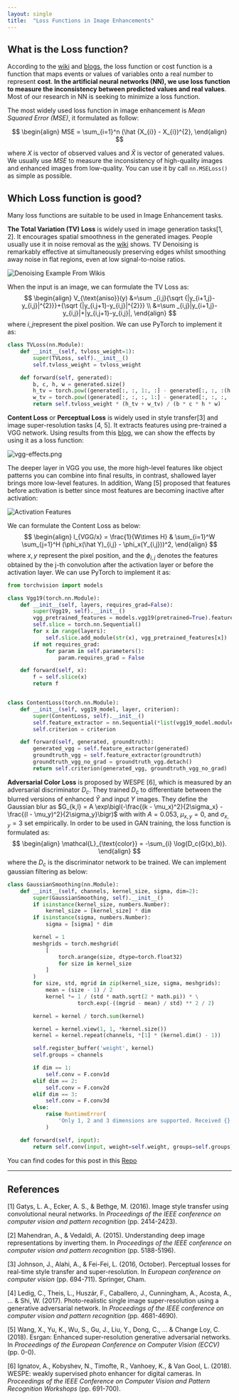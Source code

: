 ```yaml
---
layout: single
title:  "Loss Functions in Image Enhancements"
---
```


## What is the Loss function?

According to the [wiki](<https://en.wikipedia.org/wiki/Loss_function>) and [blogs](<https://isaacchanghau.github.io/post/loss_functions/>), the loss function or cost function is a function that maps events or values of variables onto a real number to represent **cost**. **In the artificial neural networks (NN), we use loss function to measure the inconsistency between predicted values and real values**. Most of our research in NN is seeking to minimize a loss function.

The most widely used loss function in image enhancement is *Mean Squared Error (MSE)*, it formulated as follow:

$$
\begin{align}
MSE = \sum_{i=1}^n (\hat {X_{i}} - X_{i})^{2},
\end{align}
$$

where $X​$ is vector of observed values and $\hat X​$ is vector of generated values. We usually use *MSE* to measure the inconsistency of high-quality images and enhanced images from low-quality.  You can use it by call `nn.MSELoss()` as simple as possible.

## Which Loss function is good?

Many loss functions are suitable to be used in Image Enhancement tasks.

**The Total Variation (TV) Loss** is widely used in image generation tasks[1, 2]. It encourages spatial smoothness in the generated images. People usually use it in noise removal as the [wiki](<https://en.wikipedia.org/wiki/Total_variation_denoising#cite_note-strong-2>) shows. TV Denoising is remarkably effective at simultaneously preserving edges whilst smoothing away noise in flat regions, even at low signal-to-noise ratios.

![Denoising Example From Wikis](https://upload.wikimedia.org/wikipedia/en/e/e8/ROF_Denoising_Example.png)

When the input is an image, we can formulate the TV Loss as:
$$
\begin{align}
V_{\text{aniso}}(y) &=\sum _{i,j}{\sqrt {|y_{i+1,j}-y_{i,j}|^{2}}}+{\sqrt {|y_{i,j+1}-y_{i,j}|^{2}}} \\
&=\sum _{i,j}|y_{i+1,j}-y_{i,j}|+|y_{i,j+1}-y_{i,j}|,
\end{align}
$$
where $i, j​$ represent the pixel position. We can use PyTorch to implement it as:

```python
class TVLoss(nn.Module):
    def __init__(self, tvloss_weight=1):
        super(TVLoss, self).__init__()
        self.tvloss_weight = tvloss_weight

    def forward(self, generated):
        b, c, h, w = generated.size()
        h_tv = torch.pow((generated[:, :, 1:, :] - generated[:, :, :(h - 1), :]), 2).sum()
        w_tv = torch.pow((generated[:, :, :, 1:] - generated[:, :, :, :(w - 1)]), 2).sum()
        return self.tvloss_weight * (h_tv + w_tv) / (b * c * h * w)
```



**Content Loss** or **Perceptual Loss** is widely used in style transfer[3] and image super-resolution tasks [4, 5]. It extracts features using pre-trained a VGG network. Using results from this [blog](<https://medium.com/lets-enhance-stories/content-and-style-loss-using-vgg-network-e810a7afe5fc>), we can show the effects by using it as a loss function:

![vgg-effects.png](https://i.loli.net/2019/04/14/5cb2ba7cd0f2a.png)

The deeper layer in VGG you use, the more high-level features like object patterns you can combine into final results, in contrast, shallowed layer brings more low-level features. In addition, Wang [5] proposed that features before activation is better since most features are becoming inactive after activation:

![Activation Features](https://i.loli.net/2019/04/14/5cb2bcf95d121.png)

We can formulate the Content Loss as below:
$$
\begin{align}
l_{VGG/x} =
	\frac{1}{W\times H} & \sum_{i=1}^W \sum_{j=1}^H (\phi_x(\hat Y)_{i,j} - \phi_x(Y_{i,j}))^2,	
\end{align}
$$
where $x, y$ represent the pixel position, and the $\phi_{i, j}$ denotes the features obtained by the j-th convolution after the activation layer or before the activation layer. We can use PyTorch to implement it as:

```python
from torchvision import models

class Vgg19(torch.nn.Module):
    def __init__(self, layers, requires_grad=False):
        super(Vgg19, self).__init__()
        vgg_pretrained_features = models.vgg19(pretrained=True).features
        self.slice = torch.nn.Sequential()
        for x in range(layers):
            self.slice.add_module(str(x), vgg_pretrained_features[x])
        if not requires_grad:
            for param in self.parameters():
                param.requires_grad = False

    def forward(self, x):
        f = self.slice(x)
        return f


class ContentLoss(torch.nn.Module):
    def __init__(self, vgg19_model, layer, criterion):
        super(ContentLoss, self).__init__()
        self.feature_extractor = nn.Sequential(*list(vgg19_model.module.features.children())[:layer])
        self.criterion = criterion

    def forward(self, generated, groundtruth):
        generated_vgg = self.feature_extractor(generated)
        groundtruth_vgg = self.feature_extractor(groundtruth)
        groundtruth_vgg_no_grad = groundtruth_vgg.detach()
        return self.criterion(generated_vgg, groundtruth_vgg_no_grad)
```



**Adversarial Color Loss** is proposed by WESPE [6], which is measured by an adversarial discriminator $D_c$. They trained $D_c$ to differentiate between the blurred versions of enhanced $\hat Y$ and input $Y$ images. They define the  Gaussian
blur as $G_{k,l} = A \exp\bigl(-\frac{(k - \mu_x)^2}{2\sigma_x} -\frac{(l - \mu_y)^2}{2\sigma_y}\bigr)$ with with $A=0.053$, $\mu_{x,y}=0$, and $\sigma_{x,y}=3$ set empirically.  In order to be used in GAN training, the loss function is formulated as:
$$
\begin{align}
\mathcal{L}_{\text{color}} = -\sum_{i} \log{D_c(G(x)_b)}.
\end{align}
$$
where the $D_c$ is the discriminator network to be trained. We can implement gaussian filtering as below:

```python
class GaussianSmoothing(nn.Module):
    def __init__(self, channels, kernel_size, sigma, dim=2):
        super(GaussianSmoothing, self).__init__()
        if isinstance(kernel_size, numbers.Number):
            kernel_size = [kernel_size] * dim
        if isinstance(sigma, numbers.Number):
            sigma = [sigma] * dim

        kernel = 1
        meshgrids = torch.meshgrid(
            [
                torch.arange(size, dtype=torch.float32)
                for size in kernel_size
            ]
        )
        for size, std, mgrid in zip(kernel_size, sigma, meshgrids):
            mean = (size - 1) / 2
            kernel *= 1 / (std * math.sqrt(2 * math.pi)) * \
                      torch.exp(-((mgrid - mean) / std) ** 2 / 2)

        kernel = kernel / torch.sum(kernel)

        kernel = kernel.view(1, 1, *kernel.size())
        kernel = kernel.repeat(channels, *[1] * (kernel.dim() - 1))

        self.register_buffer('weight', kernel)
        self.groups = channels

        if dim == 1:
            self.conv = F.conv1d
        elif dim == 2:
            self.conv = F.conv2d
        elif dim == 3:
            self.conv = F.conv3d
        else:
            raise RuntimeError(
                'Only 1, 2 and 3 dimensions are supported. Received {}.'.format(dim)
            )

    def forward(self, input):
        return self.conv(input, weight=self.weight, groups=self.groups)

```





You can find codes for this post in this [Repo](<https://github.com/MKFMIKU/Enhancing-Loss.pytorch>)

------



## References

[1] Gatys, L. A., Ecker, A. S., & Bethge, M. (2016). Image style transfer using convolutional neural networks. In *Proceedings of the IEEE conference on computer vision and pattern recognition* (pp. 2414-2423).

[2] Mahendran, A., & Vedaldi, A. (2015). Understanding deep image representations by inverting them. In *Proceedings of the IEEE conference on computer vision and pattern recognition* (pp. 5188-5196).

[3] Johnson, J., Alahi, A., & Fei-Fei, L. (2016, October). Perceptual losses for real-time style transfer and super-resolution. In *European conference on computer vision* (pp. 694-711). Springer, Cham.

[4] Ledig, C., Theis, L., Huszár, F., Caballero, J., Cunningham, A., Acosta, A., ... & Shi, W. (2017). Photo-realistic single image super-resolution using a generative adversarial network. In *Proceedings of the IEEE conference on computer vision and pattern recognition* (pp. 4681-4690).

[5] Wang, X., Yu, K., Wu, S., Gu, J., Liu, Y., Dong, C., ... & Change Loy, C. (2018). Esrgan: Enhanced super-resolution generative adversarial networks. In *Proceedings of the European Conference on Computer Vision (ECCV)* (pp. 0-0).

[6] Ignatov, A., Kobyshev, N., Timofte, R., Vanhoey, K., & Van Gool, L. (2018). WESPE: weakly supervised photo enhancer for digital cameras. In *Proceedings of the IEEE Conference on Computer Vision and Pattern Recognition Workshops* (pp. 691-700).